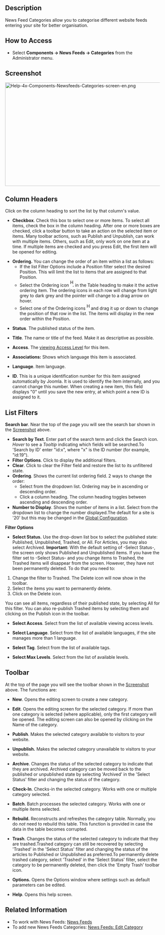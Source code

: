 <!-- Filename: Help4.x:News_Feeds:_Categories / Display title: News Feeds: Categories -->

## Description

News Feed Categories allow you to categorise different website feeds
entering your site for better organisation.

## How to Access

- Select **Components **→** News Feeds **→** Categories** from the
  Administrator menu.

## Screenshot

<img
src="https://docs.joomla.org/images/5/5c/Help-4x-Components-Newsfeeds-Categories-screen-en.png"
decoding="async" data-file-width="800" data-file-height="336"
width="800" height="336"
alt="Help-4x-Components-Newsfeeds-Categories-screen-en.png" />

## Column Headers

Click on the column heading to sort the list by that column's value.

- **Checkbox**. Check this box to select one or more items. To select
  all items, check the box in the column heading. After one or more
  boxes are checked, click a toolbar button to take an action on the
  selected item or items. Many toolbar actions, such as Publish and
  Unpublish, can work with multiple items. Others, such as Edit, only
  work on one item at a time. If multiple items are checked and you
  press Edit, the first item will be opened for editing.

<!-- -->

- **Ordering.** You can change the order of an item within a list as
  follows:
  - If the list Filter Options include a Position filter select the
    desired Position. This will limit the list to items that are
    assigned to that Position.
  - Select the Ordering icon <img
    src="https://docs.joomla.org/images/e/ee/Help30-Ordering-colheader-icon.png"
    decoding="async" data-file-width="12" data-file-height="23" width="12"
    height="23" alt="Help30-Ordering-colheader-icon.png" /> in the Table
    heading to make it the active ordering item. The ordering icons in
    each row will change from light grey to dark grey and the pointer
    will change to a drag arrow on hover.
  - Select one of the Ordering icons <img
    src="https://docs.joomla.org/images/8/87/Help30-Ordering-colheader-grab-bar-icon.png"
    decoding="async" data-file-width="10" data-file-height="21" width="10"
    height="21" alt="Help30-Ordering-colheader-grab-bar-icon.png" /> and
    drag it up or down to change the position of that row in the list.
    The items will display in the new order within the Position.

<!-- -->

- **Status**. The published status of the item.

<!-- -->

- **Title**. The name or title of the feed. Make it as descriptive as
  possible.

<!-- -->

- **Access**. The [viewing Access
  Level](https://docs.joomla.org/Help4.x:Users:_Viewing_Access_Levels/en "Special:MyLanguage/Help4.x:Users: Viewing Access Levels/en")
  for this item.

<!-- -->

- **Associations:** Shows which language this item is associated.

<!-- -->

- **Language**. Item language.

<!-- -->

- **ID**. This is a unique identification number for this item assigned
  automatically by Joomla. It is used to identify the item internally,
  and you cannot change this number. When creating a new item, this
  field displays "0" until you save the new entry, at which point a new
  ID is assigned to it.

## List Filters

**Search bar**. Near the top of the page you will see the search bar
shown in the [Screenshot](#screenshot) above.

- **Search by Text**. Enter part of the search term and click the Search
  icon. *Hover* to see a *Tooltip* indicating which fields will be
  searched.To 'Search by ID' enter "id:x", where "x" is the ID number
  (for example, "id:19").
- **Filter Options**. Click to display the additional filters.
- **Clear**. Click to clear the Filter field and restore the list to its
  unfiltered state.
- **Ordering**. Shows the current list ordering field. 2 ways to change
  the order:
  - Select from the dropdown list. Ordering may be in ascending or
    descending order.
  - Click a column heading. The column heading toggles between ascending
    and descending order.
- **Number to Display**. Shows the number of items in a list. Select
  from the dropdown list to change the number displayed.The default for
  a site is '20' but this may be changed in the [Global
  Configuration](https://docs.joomla.org/Help4.x:Site_Global_Configuration/en#defaultlistlimit "Special:MyLanguage/Help4.x:Site Global Configuration/en").

**Filter Options**

- **Select Status.** Use the drop-down list box to select the published
  state: Published, Unpublished, Trashed, or All. For Articles, you may
  also select Archived. **Important:** With the default setting of
  -Select Status-, the screen only shows Published and Unpublished
  items. If you have the filter set to -Select Status- and you change
  items to Trashed, the Trashed items will disappear from the screen.
  However, they have not been permanently deleted. To do that you need
  to:

1.  Change the filter to Trashed. The Delete icon will now show in the
    toolbar.
2.  Select the items you want to permanently delete.
3.  Click on the Delete icon.

You can see all items, regardless of their published state, by selecting
All for this filter. You can also re-publish Trashed items by selecting
them and clicking on the Publish icon in the toolbar.

- **Select Access**. Select from the list of available viewing access
  levels.

<!-- -->

- **Select Language**. Select from the list of available languages, if
  the site manages more than 1 language.

<!-- -->

- **Select Tag**. Select from the list of available tags.

<!-- -->

- **Select Max Levels**. Select from the list of available levels.

## Toolbar

At the top of the page you will see the toolbar shown in the
[Screenshot](#Screenshot) above. The functions are:

- **New**. Opens the editing screen to create a new category.

<!-- -->

- **Edit**. Opens the editing screen for the selected category. If more
  than one category is selected (where applicable), only the first
  category will be opened. The editing screen can also be opened by
  clicking on the Name of the category.

<!-- -->

- **Publish**. Makes the selected category available to visitors to your
  website.

<!-- -->

- **Unpublish.** Makes the selected category unavailable to visitors to
  your website.

<!-- -->

- **Archive**. Changes the status of the selected category to indicate
  that they are archived. Archived category can be moved back to the
  published or unpublished state by selecting 'Archived' in the 'Select
  Status' filter and changing the status of the category.

<!-- -->

- **Check-In**. Checks-in the selected category. Works with one or
  multiple category selected.

<!-- -->

- **Batch**. Batch processes the selected category. Works with one or
  multiple items selected.

<!-- -->

- **Rebuild.** Reconstructs and refreshes the category table. Normally,
  you do *not* need to rebuild this table. This function is provided in
  case the data in the table becomes corrupted.

<!-- -->

- **Trash**. Changes the status of the selected category to indicate
  that they are trashed.Trashed category can still be recovered by
  selecting 'Trashed' in the 'Select Status' filter and changing the
  status of the articles to Published or Unpublished as preferred.To
  permanently delete trashed category, select 'Trashed' in the 'Select
  Status' filter, select the category to be permanently deleted, then
  click the 'Empty Trash' toolbar icon.

<!-- -->

- **Options.** Opens the Options window where settings such as default
  parameters can be edited.

<!-- -->

- **Help**. Opens this help screen.

## Related Information

- To work with News Feeds: [News
  Feeds](https://docs.joomla.org/Help4.x:News_Feeds "Help4.x:News Feeds")
- To add new News Feeds Categories: [News Feeds: Edit
  Category](https://docs.joomla.org/Help4.x:News_Feeds:_Edit_Category "Help4.x:News Feeds: Edit Category")
